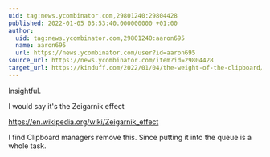 ```yaml
---
uid: tag:news.ycombinator.com,29801240:29804428
published: 2022-01-05 03:53:40.000000000 +01:00
author:
  uid: tag:news.ycombinator.com,29801240:aaron695
  name: aaron695
  url: https://news.ycombinator.com/user?id=aaron695
source_url: https://news.ycombinator.com/item?id=29804428
target_url: https://kinduff.com/2022/01/04/the-weight-of-the-clipboard/
---
```


Insightful.

I would say it's the Zeigarnik effect

https://en.wikipedia.org/wiki/Zeigarnik_effect

I find Clipboard managers remove this. Since putting it into the queue is a whole task.